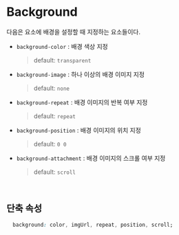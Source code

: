 # Background

다음은 요소에 배경을 설정할 때 지정하는 요소들이다.

- `background-color` : 배경 색상 지정
    > default: `transparent`
- `background-image` : 하나 이상의 배경 이미지 지정
    > default: `none`
- `background-repeat` : 배경 이미지의 반복 여부 지정
    > default: `repeat`
- `background-position` : 배경 이미지의 위치 지정
    > default: `0 0`
- `background-attachment` : 배경 이미지의 스크롤 여부 지정
    > default: `scroll`

<br>

## 단축 속성

```css
  background: color, imgUrl, repeat, position, scroll;
```


